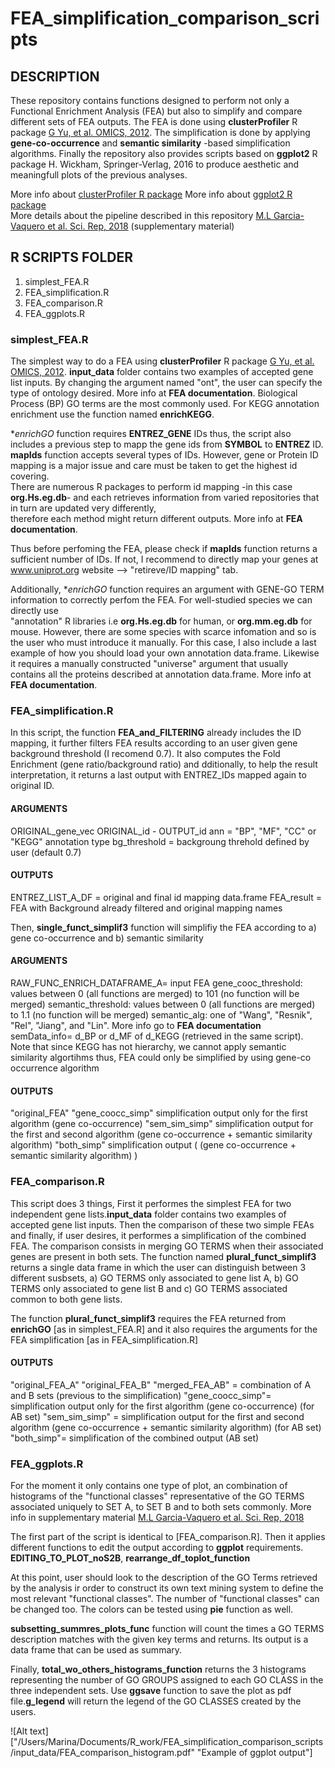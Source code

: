 # FEA_simplification_comparison_scripts


## DESCRIPTION

These repository contains functions designed to perform not only a Functional Enrichment Analysis (FEA) but also to simplify and compare different sets of FEA outputs.
The FEA is done using **clusterProfiler** R package [G Yu, et al. OMICS, 2012](https://www.ncbi.nlm.nih.gov/pmc/articles/PMC3339379/?report=classic). The simplification is done by applying **gene-co-occurrence** and **semantic similarity** -based simplification algorithms. Finally the repository also provides scripts based on **ggplot2** R package H. Wickham, Springer-Verlag, 2016 to produce aesthetic and meaningfull plots of the previous analyses.  

More info about [clusterProfiler R package](http://bioconductor.org/packages/release/bioc/vignettes/clusterProfiler/inst/doc/clusterProfiler.html)
More info about [ggplot2  R package](https://ggplot2.tidyverse.org/index.html)   
More details about the pipeline described in this repository [M.L Garcia-Vaquero et al. Sci. Rep, 2018](https://rdcu.be/bb8Sw) (supplementary material)

## R SCRIPTS FOLDER

1. simplest_FEA.R
2. FEA_simplification.R
3. FEA_comparison.R
4. FEA_ggplots.R

### simplest_FEA.R

The simplest way to do a FEA using **clusterProfiler** R package [G Yu, et al. OMICS, 2012](https://www.ncbi.nlm.nih.gov/pmc/articles/PMC3339379/?report=classic).  **input_data** folder contains two examples of accepted gene list inputs. By changing the argument named "ont", the user can specify the type of ontology desired. More info at **FEA documentation**. Biological Process (BP) GO terms are the most commonly used. For KEGG annotation enrichment use the function named **enrichKEGG**.
 
**enrichGO* function requires **ENTREZ_GENE** IDs thus, the script also includes a previous step to mapp the gene ids from **SYMBOL** to **ENTREZ** ID.
**mapIds** function accepts several types of IDs. However, gene or Protein ID mapping is a major issue and care must be taken to get the highest id covering.  
There are numerous R packages to perform id mapping -in this case **org.Hs.eg.db**- and each retrieves information from varied repositories that in turn are updated very differently,   
therefore each method might return different outputs. More info at **FEA documentation**.

Thus before perfoming the FEA, please check if **mapIds** function returns a sufficient number of IDs. If not, I recommend to directly map your genes at www.uniprot.org website --> "retireve/ID mapping" tab.

Additionally, **enrichGO* function requires an argument with GENE-GO TERM information to correctly perfom the FEA. For well-studied species we can directly use   
"annotation" R libraries i.e **org.Hs.eg.db** for human, or **org.mm.eg.db** for mouse. However, there are some species with scarce infomation and so is the user who must introduce it manually. For this case, I also include a last example of how you should load your own annotation data.frame. Likewise it requires a manually constructed "universe" argument that usually contains all the proteins described at annotation data.frame. More info at **FEA documentation**.


### FEA_simplification.R

In this script, the function **FEA_and_FILTERING** already includes the ID mapping, it further filters FEA results according to an user given gene background threshold (I recomend 0.7). It also computes the Fold Enrichment (gene ratio/background ratio) and dditionally, to help the result interpretation, it returns a last output with ENTREZ_IDs mapped again to original ID.  


#### **ARGUMENTS**  
ORIGINAL_gene_vec
ORIGINAL_id - OUTPUT_id
ann = "BP", "MF", "CC" or "KEGG" annotation type
bg_threshold =  backgroung threhold defined by user (default 0.7)

#### **OUTPUTS**
ENTREZ_LIST_A_DF = original and final id mapping data.frame
FEA_result = FEA with Background already filtered and original mapping names


Then, **single_funct_simplif3** function will simplifiy the FEA according to a) gene co-occurrence and b) semantic similarity


#### **ARGUMENTS**  

RAW_FUNC_ENRICH_DATAFRAME_A= input FEA 
gene_cooc_threshold: values between 0 (all functions are merged) to 101 (no function will be merged)
semantic_threshold: values between 0 (all functions are merged) to 1.1 (no function will be merged)
semantic_alg: one of "Wang", "Resnik", "Rel", "Jiang", and "Lin". More info go to **FEA documentation**
semData_info= d_BP or d_MF of d_KEGG  (retrieved in the same script).  
Note that since KEGG has not hierarchy, we cannot apply semantic similarity algortihms thus, FEA could only be simplified by using gene-co occurrence algorithm


#### **OUTPUTS**
"original_FEA"
"gene_coocc_simp" simplification output only for the first algorithm (gene co-occurrence) 
"sem_sim_simp" simplification output for the first and second algorithm (gene co-occurrence + semantic similarity algorithm) 
"both_simp" simplification output ( (gene co-occurrence + semantic similarity algorithm) )



### FEA_comparison.R

This script does 3 things, First it performes the simplest FEA for two independent gene lists.**input_data** folder contains two examples of accepted gene list inputs. Then the comparison of these two simple FEAs and finally, if user desires, it performes a simplification of the combined FEA. 
The comparison consists in merging GO TERMS when their associated genes are present in both sets. The function named **plural_funct_simplif3** returns a single data frame in which the user can distinguish between 3 different susbsets, a) GO TERMS only associated to gene list A, b)  GO TERMS only associated to gene list B and c) GO TERMS associated common to both gene lists. 

The function **plural_funct_simplif3** requires the FEA returned from **enrichGO** [as in simplest_FEA.R] and it also requires the arguments for the FEA simplification [as in FEA_simplification.R]

#### **OUTPUTS**

"original_FEA_A"
"original_FEA_B"
"merged_FEA_AB" = combination of A and B sets (previous to the simplification)
"gene_coocc_simp"= simplification output only for the first algorithm (gene co-occurrence) (for AB set)
"sem_sim_simp" = simplification output for the first and second algorithm (gene co-occurrence + semantic similarity algorithm) (for AB set)
"both_simp"=  simplification of the combined output (AB set)



### FEA_ggplots.R

For the moment it only contains one type of plot, an combination of histograms of the "functional classes" representative of the GO TERMS associated uniquely to SET A, to SET B and to both sets commonly. More info in supplementary material [M.L Garcia-Vaquero et al. Sci. Rep, 2018](https://rdcu.be/bb8Sw)

The first part of the script is identical to [FEA_comparison.R]. Then it applies different functions to edit the output according to **ggplot** requirements.
**EDITING_TO_PLOT_noS2B**, **rearrange_df_toplot_function**

At this point, user should look to the description of the GO Terms retrieved by the analysis ir order to construct its own text mining system to define the most relevant "functional classes". The number of "functional classes" can be changed too. The colors can be tested using **pie** function as well.

**subsetting_summres_plots_func** function will count the times a GO TERMS description matches with the given key terms and returns. Its output is a data frame that can be used as summary.

Finally, **total_wo_others_histograms_function** returns the 3 histograms representing the number of GO GROUPS assigned to each GO CLASS in the three independent sets. Use **ggsave** function to save the plot as pdf file.**g_legend** will return the legend of the GO CLASSES created by the users. 



![Alt text]["/Users/Marina/Documents/R_work/FEA_simplification_comparison_scripts/input_data/FEA_comparison_histogram.pdf" "Example of ggplot output"]


